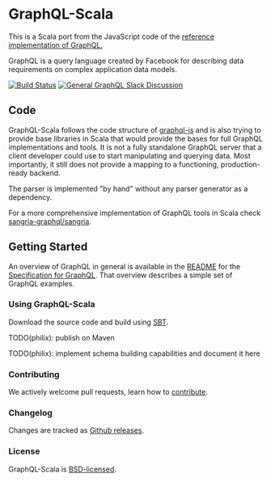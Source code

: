 # GraphQL-Scala

This is a Scala port from the JavaScript code of the [reference implementation
of GraphQL.](http://github.com/graphql/graphql-js)

GraphQL is a query language created by Facebook for describing data requirements
on complex application data models.

[![Build Status](https://travis-ci.org/philix/graphql-scala.svg)](https://travis-ci.org/philix/graphql-scala)
[![General GraphQL Slack Discussion](https://graphql-slack.herokuapp.com/badge.svg)](https://graphql-slack.herokuapp.com/)

## Code

GraphQL-Scala follows the code structure of
[graphql-js](http://github.com/graphql/graphql-js) and is also trying to provide
base libraries in Scala that would provide the bases for full GraphQL
implementations and tools. It is not a fully standalone GraphQL server that a
client developer could use to start manipulating and querying data. Most
importantly, it still does not provide a mapping to a functioning,
production-ready backend.

The parser is implemented "by hand" without any parser generator as a
dependency.

For a more comprehensive implementation of GraphQL tools in Scala check
[sangria-graphql/sangria](https://github.com/sangria-graphql/sangria).

## Getting Started

An overview of GraphQL in general is available in the
[README](https://github.com/facebook/graphql/blob/master/README.md)
for the
[Specification for GraphQL](https://github.com/facebook/graphql). That overview
describes a simple set of GraphQL examples.

### Using GraphQL-Scala

Download the source code and build using [SBT](http://www.scala-sbt.org/).

TODO(philix): publish on Maven

TODO(philix): implement schema building capabilities and document it here

### Contributing

We actively welcome pull requests, learn how to
[contribute](https://github.com/philix/graphql-scala/blob/master/CONTRIBUTING.md).

### Changelog

Changes are tracked as [Github releases](https://github.com/philix/graphql-scala/releases).

### License

GraphQL-Scala is [BSD-licensed](https://github.com/philix/graphql-scala/blob/master/LICENSE).
